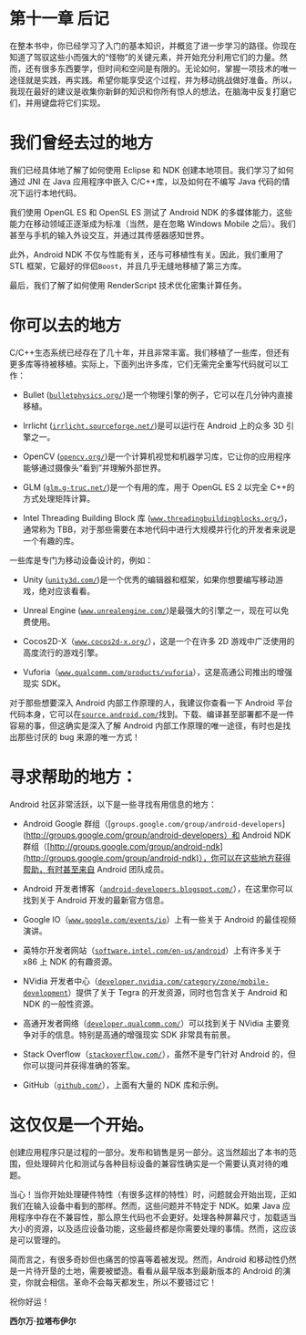 # 第十一章 后记

在整本书中，你已经学习了入门的基本知识，并概览了进一步学习的路径。你现在知道了驾驭这些小而强大的“怪物”的关键元素，并开始充分利用它们的力量。然而，还有很多东西要学，但时间和空间是有限的。无论如何，掌握一项技术的唯一途径就是实践，再实践。希望你能享受这个过程，并为移动挑战做好准备。所以，我现在最好的建议是收集你新鲜的知识和你所有惊人的想法，在脑海中反复打磨它们，并用键盘将它们实现。

# 我们曾经去过的地方

我们已经具体地了解了如何使用 Eclipse 和 NDK 创建本地项目。我们学习了如何通过 JNI 在 Java 应用程序中嵌入 C/C++库，以及如何在不编写 Java 代码的情况下运行本地代码。

我们使用 OpenGL ES 和 OpenSL ES 测试了 Android NDK 的多媒体能力，这些能力在移动领域正逐渐成为标准（当然，是在忽略 Windows Mobile 之后）。我们甚至与手机的输入外设交互，并通过其传感器感知世界。

此外，Android NDK 不仅与性能有关，还与可移植性有关。因此，我们重用了 STL 框架，它最好的伴侣`Boost`，并且几乎无缝地移植了第三方库。

最后，我们了解了如何使用 RenderScript 技术优化密集计算任务。

# 你可以去的地方

C/C++生态系统已经存在了几十年，并且非常丰富。我们移植了一些库，但还有更多库等待被移植。实际上，下面列出许多库，它们无需完全重写代码就可以工作：

+   Bullet ([`bulletphysics.org/`](http://bulletphysics.org/))是一个物理引擎的例子，它可以在几分钟内直接移植。

+   Irrlicht ([`irrlicht.sourceforge.net/`](http://irrlicht.sourceforge.net/))是可以运行在 Android 上的众多 3D 引擎之一。

+   OpenCV ([`opencv.org/`](http://opencv.org/))是一个计算机视觉和机器学习库，它让你的应用程序能够通过摄像头“看到”并理解外部世界。

+   GLM ([`glm.g-truc.net/`](http://glm.g-truc.net/))是一个有用的库，用于 OpenGL ES 2 以完全 C++的方式处理矩阵计算。

+   Intel Threading Building Block 库 ([`www.threadingbuildingblocks.org/`](https://www.threadingbuildingblocks.org/))，通常称为 TBB，对于那些需要在本地代码中进行大规模并行化的开发者来说是一个有趣的库。

一些库是专门为移动设备设计的，例如：

+   Unity ([`unity3d.com/`](http://unity3d.com/))是一个优秀的编辑器和框架，如果你想要编写移动游戏，绝对应该看看。

+   Unreal Engine ([`www.unrealengine.com/`](https://www.unrealengine.com/))是最强大的引擎之一，现在可以免费使用。

+   Cocos2D-X（[`www.cocos2d-x.org/`](http://www.cocos2d-x.org/)），这是一个在许多 2D 游戏中广泛使用的高度流行的游戏引擎。

+   Vuforia（[`www.qualcomm.com/products/vuforia`](https://www.qualcomm.com/products/vuforia)），这是高通公司推出的增强现实 SDK。

对于那些想要深入 Android 内部工作原理的人，我建议你查看一下 Android 平台代码本身，它可以在[`source.android.com/`](http://source.android.com/)找到。下载、编译甚至部署都不是一件容易的事，但这确实是深入了解 Android 内部工作原理的唯一途径，有时也是找出那些讨厌的 bug 来源的唯一方式！

# 寻求帮助的地方：

Android 社区非常活跃，以下是一些寻找有用信息的地方：

+   Android Google 群组（[`groups.google.com/group/android-developers`](http://groups.google.com/group/android-developers）和 Android NDK 群组（[http://groups.google.com/group/android-ndk](http://groups.google.com/group/android-ndk)），你可以在这些地方获得帮助，有时甚至来自 Android 团队成员。

+   Android 开发者博客（[`android-developers.blogspot.com/`](http://android-developers.blogspot.com/)），在这里你可以找到关于 Android 开发的最新官方信息。

+   Google IO（[`www.google.com/events/io`](https://www.google.com/events/io)）上有一些关于 Android 的最佳视频演讲。

+   英特尔开发者网站（[`software.intel.com/en-us/android`](https://software.intel.com/en-us/android)）上有许多关于 x86 上 NDK 的有趣资源。

+   NVidia 开发者中心（[`developer.nvidia.com/category/zone/mobile-development`](http://developer.nvidia.com/category/zone/mobile-development)）提供了关于 Tegra 的开发资源，同时也包含关于 Android 和 NDK 的一般性资源。

+   高通开发者网络（[`developer.qualcomm.com/`](https://developer.qualcomm.com/)）可以找到关于 NVidia 主要竞争对手的信息。特别是高通的增强现实 SDK 非常具有前景。

+   Stack Overflow（[`stackoverflow.com/`](http://stackoverflow.com/)），虽然不是专门针对 Android 的，但你可以提问并获得准确的答案。

+   GitHub（[`github.com/`](http://github.com/)），上面有大量的 NDK 库和示例。

# 这仅仅是一个开始。

创建应用程序只是过程的一部分。发布和销售是另一部分。这当然超出了本书的范围，但处理碎片化和测试与各种目标设备的兼容性确实是一个需要认真对待的难题。

当心！当你开始处理硬件特性（有很多这样的特性）时，问题就会开始出现，正如我们在输入设备中看到的那样。然而，这些问题并不特定于 NDK。如果 Java 应用程序中存在不兼容性，那么原生代码也不会更好。处理各种屏幕尺寸，加载适当大小的资源，以及适应设备功能，这些最终都是你需要处理的事情。然而，这应该是可以管理的。

简而言之，有很多奇妙但也痛苦的惊喜等着被发现。然而，Android 和移动性仍然是一片待开垦的土地，需要被塑造。看看从最早版本到最新版本的 Android 的演变，你就会相信。革命不会每天都发生，所以不要错过它！

祝你好运！

**西尔万·拉塔布伊尔**
